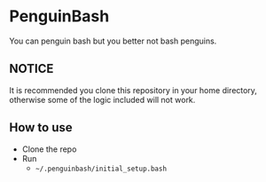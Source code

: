 # PenguinBash
You can penguin bash but you better not bash penguins.

## NOTICE
It is recommended you clone this repository in your home directory, otherwise some of the logic included will not work.

## How to use
- Clone the repo
- Run
    - `~/.penguinbash/initial_setup.bash`
